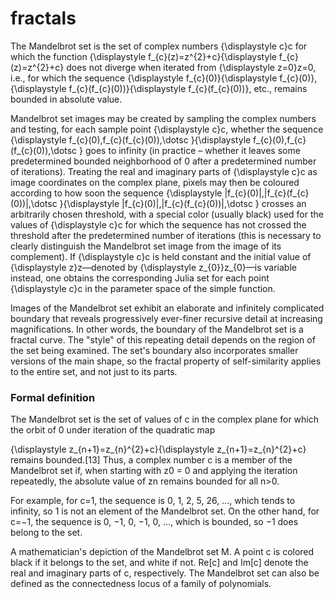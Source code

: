 # fractals

The Mandelbrot set is the set of complex numbers {\displaystyle c}c for which the function {\displaystyle f_{c}(z)=z^{2}+c}{\displaystyle f_{c}(z)=z^{2}+c} does not diverge when iterated from {\displaystyle z=0}z=0, i.e., for which the sequence {\displaystyle f_{c}(0)}{\displaystyle f_{c}(0)}, {\displaystyle f_{c}(f_{c}(0))}{\displaystyle f_{c}(f_{c}(0))}, etc., remains bounded in absolute value.

Mandelbrot set images may be created by sampling the complex numbers and testing, for each sample point {\displaystyle c}c, whether the sequence {\displaystyle f_{c}(0),f_{c}(f_{c}(0)),\dotsc }{\displaystyle f_{c}(0),f_{c}(f_{c}(0)),\dotsc } goes to infinity (in practice – whether it leaves some predetermined bounded neighborhood of 0 after a predetermined number of iterations). Treating the real and imaginary parts of {\displaystyle c}c as image coordinates on the complex plane, pixels may then be coloured according to how soon the sequence {\displaystyle |f_{c}(0)|,|f_{c}(f_{c}(0))|,\dotsc }{\displaystyle |f_{c}(0)|,|f_{c}(f_{c}(0))|,\dotsc } crosses an arbitrarily chosen threshold, with a special color (usually black) used for the values of {\displaystyle c}c for which the sequence has not crossed the threshold after the predetermined number of iterations (this is necessary to clearly distinguish the Mandelbrot set image from the image of its complement). If {\displaystyle c}c is held constant and the initial value of {\displaystyle z}z—denoted by {\displaystyle z_{0}}z_{0}—is variable instead, one obtains the corresponding Julia set for each point {\displaystyle c}c in the parameter space of the simple function.

Images of the Mandelbrot set exhibit an elaborate and infinitely complicated boundary that reveals progressively ever-finer recursive detail at increasing magnifications. In other words, the boundary of the Mandelbrot set is a fractal curve. The "style" of this repeating detail depends on the region of the set being examined. The set's boundary also incorporates smaller versions of the main shape, so the fractal property of self-similarity applies to the entire set, and not just to its parts.

### Formal definition
The Mandelbrot set is the set of values of c in the complex plane for which the orbit of 0 under iteration of the quadratic map

{\displaystyle z_{n+1}=z_{n}^{2}+c}{\displaystyle z_{n+1}=z_{n}^{2}+c}
remains bounded.[13] Thus, a complex number c is a member of the Mandelbrot set if, when starting with z0 = 0 and applying the iteration repeatedly, the absolute value of zn remains bounded for all n>0.

For example, for c=1, the sequence is 0, 1, 2, 5, 26, ..., which tends to infinity, so 1 is not an element of the Mandelbrot set. On the other hand, for c=−1, the sequence is 0, −1, 0, −1, 0, ..., which is bounded, so −1 does belong to the set.


A mathematician's depiction of the Mandelbrot set M. A point c is colored black if it belongs to the set, and white if not. Re[c] and Im[c] denote the real and imaginary parts of c, respectively.
The Mandelbrot set can also be defined as the connectedness locus of a family of polynomials.
